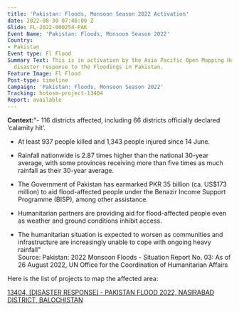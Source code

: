 ```yaml
---
title: 'Pakistan: Floods, Monsoon Season 2022 Activation'
date: 2022-08-30 07:46:00 Z
Glide: FL-2022-000254-PAK
Event Name: 'Pakistan: Floods, Monsoon Season 2022'
Country:
- Pakistan
Event type: Fl Flood
Summary Text: This is in activation by the Asia Pacific Open Mapping Hub to support
  disaster response to the Floodings in Pakistan.
Feature Image: Fl Flood
Post-type: timeline
Campaign: 'Pakistan: Floods, Monsoon Season 2022'
Tracking: hotosm-project-13404
Report: available
---
```


<strong>Context:</strong>"- 116 districts affected, including 66 districts officially declared ‘calamity hit’.

- At least 937 people killed and 1,343 people injured since 14 June.

- Rainfall nationwide is 2.87 times higher than the national 30-year average, with some provinces receiving more than five times as much rainfall as their 30-year average.

- The Government of Pakistan has earmarked PKR 35 billion (ca. US$173 million) to aid flood-affected people under the Benazir Income Support Programme (BISP), among other assistance.

- Humanitarian partners are providing aid for flood-affected people even as weather and ground conditions inhibit access.

- The humanitarian situation is expected to worsen as communities and infrastructure are increasingly unable to cope with ongoing heavy rainfall"
<br>Source: Pakistan: 2022 Monsoon Floods - Situation Report No. 03: As of 26 August 2022, UN Office for the Coordination of Humanitarian Affairs<be>  

Here is the list of projects to map the affected area:

<a href="https://tasks.hotosm.org/projects/13404">13404, 
[DISASTER RESPONSE] - PAKISTAN FLOOD 2022, NASIRABAD DISTRICT, BALOCHISTAN
</a>



